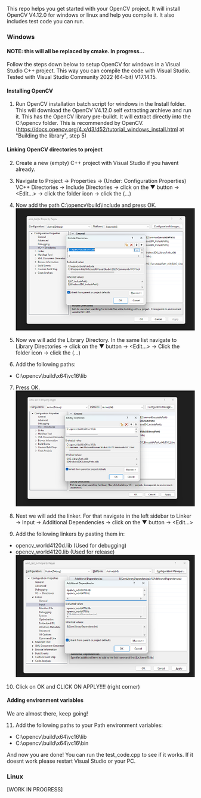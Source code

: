 This repo helps you get started with your OpenCV project. It will install OpenCV V4.12.0 for windows or linux and help you compile it. It also includes test code you can run.

### Windows
#### NOTE: this will all be replaced by cmake. In progress...
Follow the steps down below to setup OpenCV for windows in a Visual Studio C++ project. This way you can compile the code with Visual Studio.
Tested with Visual Studio Community 2022 (64-bit) V17.14.15.

#### Installing OpenCV
1. Run OpenCV installation batch script for windows in the Install folder. This will download the OpenCV V4.12.0 self extracting archieve and run it. This has the OpenCV library pre-buildt. It will extract directly into the C:\opencv folder. This is recommended by OpenCV. (https://docs.opencv.org/4.x/d3/d52/tutorial_windows_install.html at "Building the library", step 5) 

#### Linking OpenCV directories to project
2. Create a new (empty) C++ project with Visual Studio if you havent already.
3. Navigate to Project -> Properties -> (Under: Configuration Properties) VC++ Directories -> Include Directories -> click on the ▼ button -> <Edit...> -> click the folder icon -> click the (...)
4. Now add the path C:\opencv\build\include and press OK.
![alt text](Images/step_include_directories.png)

5. Now we will add the Library Directory. In the same list navigate to Library Directories -> click on the ▼ button -> <Edit...> -> Click the folder icon -> click the (...)
6. Add the following paths:
- C:\opencv\build\x64\vc16\lib 

7. Press OK.
![alt text](Images/step_include_lib_dir.png)


8. Next we will add the linker. For that navigate in the left sidebar to Linker -> Input -> Additional Dependencies -> click on the ▼ button -> <Edit...>
9. Add the following linkers by pasting them in:
- opencv_world4120d.lib (Used for debugging)
- opencv_world4120.lib (Used for release)
![alt text](Images/step_include_linkers.png)
10. Click on OK and CLICK ON APPLY!!!! (right corner)

#### Adding environment variables
We are almost there, keep going!

11. Add the following paths to your Path environment variables:
- C:\opencv\build\x64\vc16\lib
- C:\opencv\build\x64\vc16\bin

And now you are done! You can run the test_code.cpp to see if it works.
If it doesnt work please restart Visual Studio or your PC. 

### Linux
[WORK IN PROGRESS]
